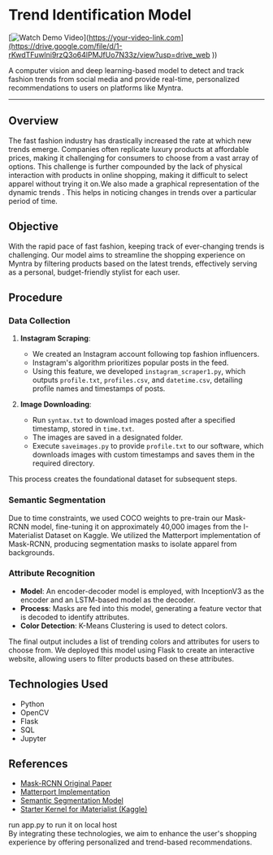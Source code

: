 # Trend Identification Model

[![Watch Demo Video]([https://img.shields.io/badge/Watch-Demo%20Video-red)](https://your-video-link.com](https://drive.google.com/file/d/1-rKwdTFuwlni9rzQ3o64lPMJfUo7N33z/view?usp=drive_web ))

A computer vision and deep learning-based model to detect and track fashion trends from social media and provide real-time, personalized recommendations to users on platforms like Myntra.

---

## Overview
The fast fashion industry has drastically increased the rate at which new trends emerge. Companies often replicate luxury products at affordable prices, making it challenging for consumers to choose from a vast array of options. This challenge is further compounded by the lack of physical interaction with products in online shopping, making it difficult to select apparel without trying it on.We also made a graphical representation of  the dynamic trends . This helps in noticing changes in trends over a particular period of time.

## Objective
With the rapid pace of fast fashion, keeping track of ever-changing trends is challenging. Our model aims to streamline the shopping experience on Myntra by filtering products based on the latest trends, effectively serving as a personal, budget-friendly stylist for each user.

## Procedure

### Data Collection

1. **Instagram Scraping**: 
   - We created an Instagram account following top fashion influencers.
   - Instagram's algorithm prioritizes popular posts in the feed.
   - Using this feature, we developed `instagram_scraper1.py`, which outputs `profile.txt`, `profiles.csv`, and `datetime.csv`, detailing profile names and timestamps of posts.
   
2. **Image Downloading**:
   - Run `syntax.txt` to download images posted after a specified timestamp, stored in `time.txt`.
   - The images are saved in a designated folder.
   - Execute `saveimages.py` to provide `profile.txt` to our software, which downloads images with custom timestamps and saves them in the required directory.

This process creates the foundational dataset for subsequent steps.

### Semantic Segmentation
Due to time constraints, we used COCO weights to pre-train our Mask-RCNN model, fine-tuning it on approximately 40,000 images from the I-Materialist Dataset on Kaggle. We utilized the Matterport implementation of Mask-RCNN, producing segmentation masks to isolate apparel from backgrounds.

### Attribute Recognition
- **Model**: An encoder-decoder model is employed, with InceptionV3 as the encoder and an LSTM-based model as the decoder.
- **Process**: Masks are fed into this model, generating a feature vector that is decoded to identify attributes.
- **Color Detection**: K-Means Clustering is used to detect colors.

The final output includes a list of trending colors and attributes for users to choose from. We deployed this model using Flask to create an interactive website, allowing users to filter products based on these attributes.

## Technologies Used
- Python
- OpenCV
- Flask
- SQL
- Jupyter

## References
- [Mask-RCNN Original Paper](https://arxiv.org/abs/1703.06870)
- [Matterport Implementation](https://github.com/matterport/Mask_RCNN)
- [Semantic Segmentation Model](https://github.com/manas3858/iMat-Fashion/)
- [Starter Kernel for iMaterialist (Kaggle)](https://www.kaggle.com/ramswaroopbhakar14/training-inception-v3-for-fashion-attributes)

run app.py to run it on local host <br>
By integrating these technologies, we aim to enhance the user's shopping experience by offering personalized and trend-based recommendations.
